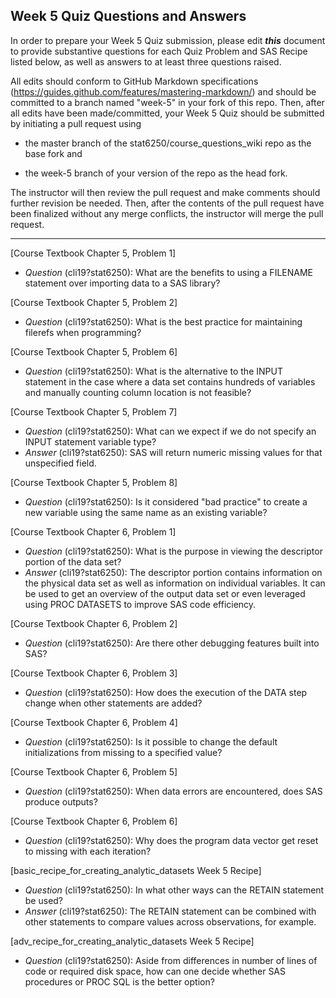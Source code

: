 ## Week 5 Quiz Questions and Answers

In order to prepare your Week 5 Quiz submission, please edit ***this*** document to provide substantive questions for each Quiz Problem and SAS Recipe listed below, as well as answers to at least three questions raised.

All edits should conform to GitHub Markdown specifications (https://guides.github.com/features/mastering-markdown/) and should be committed to a branch named "week-5" in your fork of this repo. Then, after all edits have been made/committed, your Week 5 Quiz should be submitted by initiating a pull request using

- the master branch of the stat6250/course_questions_wiki repo as the base fork and

- the week-5 branch of your version of the repo as the head fork.

The instructor will then review the pull request and make comments should further revision be needed. Then, after the contents of the pull request have been finalized without any merge conflicts, the instructor will merge the pull request.

********************************************************************************



[Course Textbook Chapter 5, Problem 1]
- *Question* (cli19?stat6250): What are the benefits to using a FILENAME statement over importing data to a SAS library?



[Course Textbook Chapter 5, Problem 2]
- *Question* (cli19?stat6250): What is the best practice for maintaining filerefs when programming?



[Course Textbook Chapter 5, Problem 6]
- *Question* (cli19?stat6250): What is the alternative to the INPUT statement in the case where a data set contains hundreds of variables and manually counting column location is not feasible?



[Course Textbook Chapter 5, Problem 7]
- *Question* (cli19?stat6250): What can we expect if we do not specify an INPUT statement variable type?
- *Answer* (cli19?stat6250): SAS will return numeric missing values for that unspecified field.



[Course Textbook Chapter 5, Problem 8]
- *Question* (cli19?stat6250): Is it considered "bad practice" to create a new variable using the same name as an existing variable?



[Course Textbook Chapter 6, Problem 1]
- *Question* (cli19?stat6250): What is the purpose in viewing the descriptor portion of the data set?
- *Answer* (cli19?stat6250): The descriptor portion contains information on the physical data set as well as information on individual variables. It can be used to get an overview of the output data set or even leveraged using PROC DATASETS to improve SAS code efficiency.



[Course Textbook Chapter 6, Problem 2]
- *Question* (cli19?stat6250): Are there other debugging features built into SAS?



[Course Textbook Chapter 6, Problem 3]
- *Question* (cli19?stat6250): How does the execution of the DATA step change when other statements are added?



[Course Textbook Chapter 6, Problem 4]
- *Question* (cli19?stat6250): Is it possible to change the default initializations from missing to a specified value?



[Course Textbook Chapter 6, Problem 5]
- *Question* (cli19?stat6250): When data errors are encountered, does SAS produce outputs?



[Course Textbook Chapter 6, Problem 6]
- *Question* (cli19?stat6250): Why does the program data vector get reset to missing with each iteration?



[basic_recipe_for_creating_analytic_datasets Week 5 Recipe]
- *Question* (cli19?stat6250): In what other ways can the RETAIN statement be used?
- *Answer* (cli19?stat6250): The RETAIN statement can be combined with other statements to compare values across observations, for example.



[adv_recipe_for_creating_analytic_datasets Week 5 Recipe]
- *Question* (cli19?stat6250): Aside from differences in number of lines of code or required disk space, how can one decide whether SAS procedures or PROC SQL is the better option?


